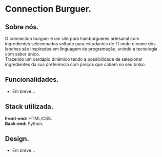 # Connection Burguer.

## Sobre nós.
O connection burguer é um site para hambúrgueres artesanal com ingredientes selecionados voltado para estudantes de TI onde o nome dos lanches são inspirados em linguagem de programação, unindo a tecnologia com sabor único. <br>
Trazendo um cardápio dinâmico tendo a possibilidade de selecionar ingredientes da sua preferência com preços que cabem no seu bolso.

## Funcionalidades.
- Em breve...
  
## Stack utilizada.
**Front-end:** HTML/CSS. <br>
**Back-end:** Python.

## Design.
- Em breve...
